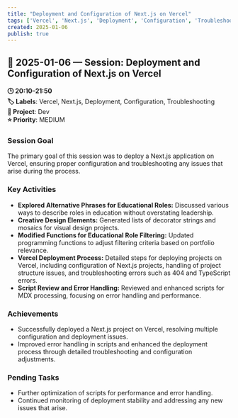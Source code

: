 ```yaml
---
title: "Deployment and Configuration of Next.js on Vercel"
tags: ['Vercel', 'Next.js', 'Deployment', 'Configuration', 'Troubleshooting']
created: 2025-01-06
publish: true
---
```


## 📅 2025-01-06 — Session: Deployment and Configuration of Next.js on Vercel

**🕒 20:10–21:50**  
**🏷️ Labels**: Vercel, Next.js, Deployment, Configuration, Troubleshooting  
**📂 Project**: Dev  
**⭐ Priority**: MEDIUM  


### Session Goal
The primary goal of this session was to deploy a Next.js application on Vercel, ensuring proper configuration and troubleshooting any issues that arise during the process.

### Key Activities
- **Explored Alternative Phrases for Educational Roles:** Discussed various ways to describe roles in education without overstating leadership.
- **Creative Design Elements:** Generated lists of decorator strings and mosaics for visual design projects.
- **Modified Functions for Educational Role Filtering:** Updated programming functions to adjust filtering criteria based on portfolio relevance.
- **Vercel Deployment Process:** Detailed steps for deploying projects on Vercel, including configuration of Next.js projects, handling of project structure issues, and troubleshooting errors such as 404 and TypeScript errors.
- **Script Review and Error Handling:** Reviewed and enhanced scripts for MDX processing, focusing on error handling and performance.

### Achievements
- Successfully deployed a Next.js project on Vercel, resolving multiple configuration and deployment issues.
- Improved error handling in scripts and enhanced the deployment process through detailed troubleshooting and configuration adjustments.

### Pending Tasks
- Further optimization of scripts for performance and error handling.
- Continued monitoring of deployment stability and addressing any new issues that arise.
